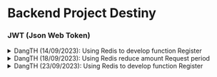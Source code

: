 # Backend Project Destiny

### JWT (Json Web Token)


<details>
<summary>
DangTH (14/09/2023): Using Redis to develop function Register</summary>
<br>

Data request to `http://localhost:8080/oauth/login` : 

``` js
{
    "email": "dangthpc04349@fpt.edu.vn",
    "password": "dangth"	// password before encode
}
```

Data response from `http://localhost:8080/oauth/login` (JWT valid for 5 hours): 
```js
{
    "name": "Trần Hữu Đang",
    "roles": [
        {
            "authority": "ROLE_ADMIN"
        }
    ],
    "token": "eyJ0eXAiOiJKV1QiLCJhbGciOiJIUzI1NiJ9.eyJzdWIiOiJkYW5ndGhwYzA0MzQ5QGZwdC5lZHUudm4iLCJyb2xlcyI6WyJST0xFX0FETUlOIl0sImV4cCI6MTY5NDY1MjU5M30.-V11gKKHmUAgqJNMWZ-1qwHx_tSAT7xvyaCwhn87OBI",
    "refreshToken": "eyJ0eXAiOiJKV1QiLCJhbGciOiJIUzI1NiJ9.eyJzdWIiOiJkYW5ndGhwYzA0MzQ5QGZwdC5lZHUudm4iLCJleHAiOjE2OTQ2NTI1OTN9.8RYyL9LXwhdKxPZf2GlsudErkNIqSLMhBy8ONsjQHFk"
}
```
</details>


<details>
<summary>
DangTH (18/09/2023): Using Redis reduce amount Request period</summary>
<br>

## Cài đặt 

[Redis Windows](https://github.com/dangth12/redis) 

## chạy

```redis
redis-cli 
127.0.0.1:6379> ping
PONG
```

## Tắt Server

`Ctrl + C` hoặc chạy lệnh sau

```redis
redis-cli shutdown
```
</details>



<details>
<summary>
DangTH (23/09/2023): Using Redis to develop function Register </summary>
<br>

Data request to `http://localhost:8080/v1/oauth/register` : 

``` js
{
    "email": "user-testgmail.com",
    "name": "NV Test",
    "password": "ytuibj"
}
```

Data response from `http://localhost:8080/v1/oauth/register/authen/{}` (JWT valid for 5 hours): 
```js
{
    "user_id": 0,
    "username": "abuigiueveyu",
    "password": "$2a$10$66aoySQ7FgT8ajDC.uJdde2l8ZJpgLuFRx/5VmBlkuJadMOPBVxS2",
    "fullname": null,
    "email": "user-testgmail.com",
    "intro": null,
    "birthday": null,
    "day_create": "2023-09-22T20:49:29.404+00:00",
    "gender": null,
    "avatar": null,
    "thumb": null,
    "online_last_date": null,
    "mark": 0,
    "user_status": false,
    "ban": false,
    "sub": null,
    "authorities": [
        {
            "authority": "ROLE_USER"
        }
    ],
    "location": null
}
```
</details>
